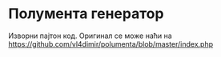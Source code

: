 Полумента генератор
===================

Изворни пајтон код. Оригинал се може наћи на https://github.com/vl4dimir/polumenta/blob/master/index.php
